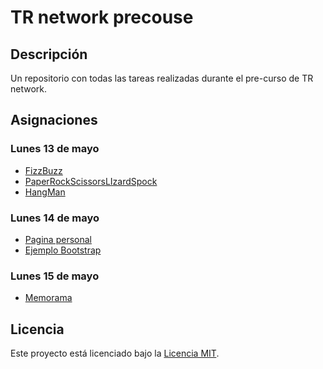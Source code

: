 # TR network precouse

## Descripción

Un repositorio con todas las tareas realizadas durante el pre-curso de TR network.

## Asignaciones

### Lunes 13 de mayo
- [FizzBuzz](./tarea_1/FizzBuzz.java)
- [PaperRockScissorsLIzardSpock](./tarea_1/PaperRockScissorsLIzardSpock.java)
- [HangMan](./tarea_1/HangMan.java)

### Lunes 14 de mayo
- [Pagina personal](./tarea_2/index.html)
- [Ejemplo Bootstrap](./tarea_2/bootstrap.html)

### Lunes 15 de mayo
- [Memorama](./tarea_3/index.html)


## Licencia

Este proyecto está licenciado bajo la [Licencia MIT](./LICENSE).
